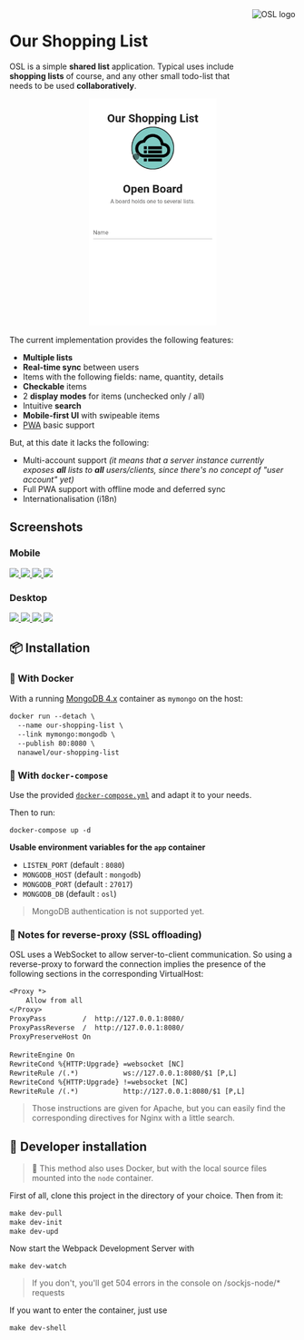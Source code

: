 <a href="https://github.com/nanawel/our-shopping-list">
  <img src="client/src/assets/logo.png"
    alt="OSL logo"
    title="Our Shopping List" align="right"
    height="120" />
</a>

# Our Shopping List

OSL is a simple **shared list** application. Typical uses include **shopping
lists** of course, and any other small todo-list that needs to be used
**collaboratively**.

<p align="center"><img src="doc/osl-usage.gif" height="400" /></p>

The current implementation provides the following features:
- **Multiple lists**
- **Real-time sync** between users
- Items with the following fields: name, quantity, details
- **Checkable** items
- 2 **display modes** for items (unchecked only / all)
- Intuitive **search**
- **Mobile-first UI** with swipeable items
- [PWA](https://en.wikipedia.org/wiki/Progressive_web_application) basic support

But, at this date it lacks the following:
- Multi-account support _(it means that a server instance currently exposes
  **all** lists to **all** users/clients, since there's no concept of
  "user account" yet)_
- Full PWA support with offline mode and deferred sync
- Internationalisation (i18n)

## Screenshots

### Mobile

<a href="doc/mobile-01.png">
  <img src="doc/mobile-01.png" height="240" />
</a>
<a href="doc/mobile-02-menu.png">
  <img src="doc/mobile-02-menu.png" height="240" />
</a>
<a href="doc/mobile-03-search.png">
  <img src="doc/mobile-03-search.png" height="240" />
</a>
<a href="doc/mobile-04-edit-list.png">
  <img src="doc/mobile-04-edit-list.png" height="240" />
</a>

### Desktop

<a href="doc/desktop-01.png">
  <img src="doc/desktop-01.png" height="240" />
</a>
<a href="doc/desktop-01-swipe.png">
  <img src="doc/desktop-01-swipe.png" height="240" />
</a>
<a href="doc/desktop-02-edit-item.png">
  <img src="doc/desktop-02-edit-item.png" height="240" />
</a>
<a href="doc/desktop-03-search.png">
  <img src="doc/desktop-03-search.png" height="240" />
</a>

## :package: Installation

### :whale: With Docker

With a running [MongoDB 4.x](https://hub.docker.com/_/mongo) container as
`mymongo` on the host:

```shell
docker run --detach \
  --name our-shopping-list \
  --link mymongo:mongodb \
  --publish 80:8080 \
  nanawel/our-shopping-list
```

### :whale: With `docker-compose`

Use the provided [`docker-compose.yml`](doc/docker-compose.yml) and adapt it to
your needs.

Then to run:

```shell
docker-compose up -d
```

**Usable environment variables for the `app` container**

- `LISTEN_PORT` (default : `8080`)
- `MONGODB_HOST` (default : `mongodb`)
- `MONGODB_PORT` (default : `27017`)
- `MONGODB_DB` (default : `osl`)

> MongoDB authentication is not supported yet.

### :twisted_rightwards_arrows: Notes for reverse-proxy (SSL offloading)

OSL uses a WebSocket to allow server-to-client communication. So using a
reverse-proxy to forward the connection implies the presence of the following
sections in the corresponding VirtualHost:

```
<Proxy *>
    Allow from all
</Proxy>
ProxyPass         /  http://127.0.0.1:8080/
ProxyPassReverse  /  http://127.0.0.1:8080/
ProxyPreserveHost On

RewriteEngine On
RewriteCond %{HTTP:Upgrade} =websocket [NC]
RewriteRule /(.*)           ws://127.0.0.1:8080/$1 [P,L]
RewriteCond %{HTTP:Upgrade} !=websocket [NC]
RewriteRule /(.*)           http://127.0.0.1:8080/$1 [P,L]
```

> Those instructions are given for Apache, but you can easily find the
> corresponding directives for Nginx with a little search.

## :construction_worker: Developer installation

> :whale: This method also uses Docker, but with the local source files mounted
> into the `node` container.

First of all, clone this project in the directory of your choice. Then from it:

```shell
make dev-pull
make dev-init
make dev-upd
```

Now start the Webpack Development Server with

```shell
make dev-watch
```

> If you don't, you'll get 504 errors in the console on /sockjs-node/* requests

If you want to enter the container, just use
```shell
make dev-shell
```
